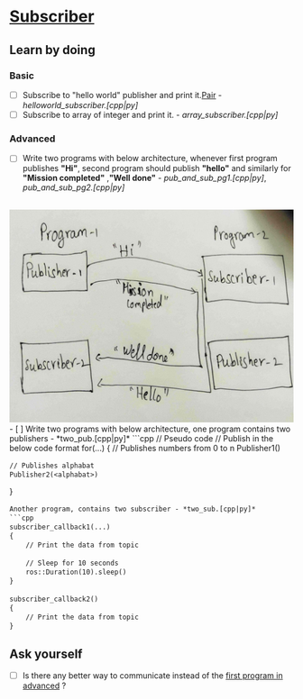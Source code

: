 # [Subscriber](http://wiki.ros.org/ROS/Tutorials/WritingPublisherSubscriber%28c%2B%2B%29)

## Learn by doing
### Basic
- [ ] Subscribe to "hello world" publisher and print it.[Pair](./publisher.md#L5) - *helloworld_subscriber.[cpp|py]*
- [ ] Subscribe to array of integer and print it.  - *array_subscriber.[cpp|py]*

### Advanced
- [ ] Write two programs with below architecture, whenever first program publishes **"Hi"**, second program should publish **"hello"** and similarly for **"Mission completed"** ,**"Well done"** - *pub_and_sub_pg1.[cpp|py]*, *pub_and_sub_pg2.[cpp|py]*
<br/>
<img src="../assets/two_pub_and_sub.jpg" style=""/>
- [ ] Write two programs with below architecture, one program contains two publishers - *two_pub.[cpp|py]*
```cpp
// Pseudo code
// Publish in the below code format
for(...)
{
    // Publishes numbers from 0 to n
    Publisher1(<integer>)

    // Publishes alphabat
    Publisher2(<alphabat>)
}
```
Another program, contains two subscriber - *two_sub.[cpp|py]* 
```cpp
subscriber_callback1(...)
{
    // Print the data from topic

    // Sleep for 10 seconds
    ros::Duration(10).sleep()
}

subscriber_callback2()
{
    // Print the data from topic
}
```

## Ask yourself
- [ ] Is there any better way to communicate instead of the [first program in advanced](#L9) ?